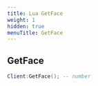 ```yaml
---
title: Lua GetFace
weight: 1
hidden: true
menuTitle: GetFace
---
```

## GetFace
```lua
Client:GetFace(); -- number
```